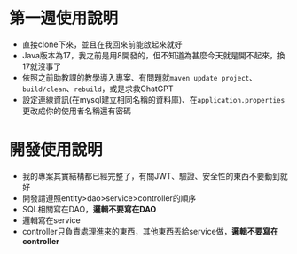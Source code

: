 # 第一週使用說明
* 直接clone下來，並且在我回來前能啟起來就好
* Java版本為17，我之前是用8開發的，但不知道為甚麼今天就是開不起來，換17就沒事了
* 依照之前助教課的教學導入專案、有問題就```maven update project```、```build/clean```、```rebuild```，或是求救ChatGPT
* 設定連線資訊(在mysql建立相同名稱的資料庫)、在```application.properties```更改成你的使用者名稱還有密碼
# 開發使用說明
* 我的專案其實結構都已經完整了，有關JWT、驗證、安全性的東西不要動到就好
* 開發請遵照entity>dao>service>controller的順序
* SQL相關寫在DAO，**邏輯不要寫在DAO**
* 邏輯寫在service
* controller只負責處理進來的東西，其他東西丟給service做，**邏輯不要寫在controller**
